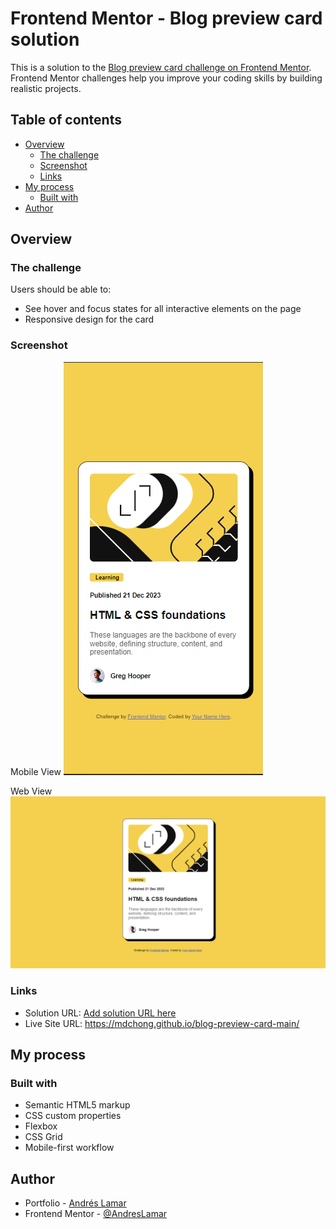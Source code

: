 # Frontend Mentor - Blog preview card solution

This is a solution to the [Blog preview card challenge on Frontend Mentor](https://www.frontendmentor.io/challenges/blog-preview-card-ckPaj01IcS). Frontend Mentor challenges help you improve your coding skills by building realistic projects. 

## Table of contents

- [Overview](#overview)
  - [The challenge](#the-challenge)
  - [Screenshot](#screenshot)
  - [Links](#links)
- [My process](#my-process)
  - [Built with](#built-with)
- [Author](#author)


## Overview

### The challenge

Users should be able to:
- See hover and focus states for all interactive elements on the page
- Responsive design for the card

### Screenshot

Mobile View
<img src="./screenshot/mobile.png" alt="Mobile View of the Blog Preview Card Page">

Web View
<img src="./screenshot/desktop.png" alt="Web View of the Blog Preview Card Page">

### Links

- Solution URL: [Add solution URL here](https://your-solution-url.com)
- Live Site URL: https://mdchong.github.io/blog-preview-card-main/

## My process

### Built with

- Semantic HTML5 markup
- CSS custom properties
- Flexbox
- CSS Grid
- Mobile-first workflow


## Author

- Portfolio - [Andrés Lamar](https://portfolio-delta-snowy-98.vercel.app/)
- Frontend Mentor - [@AndresLamar](https://www.frontendmentor.io/profile/AndresLamar)
